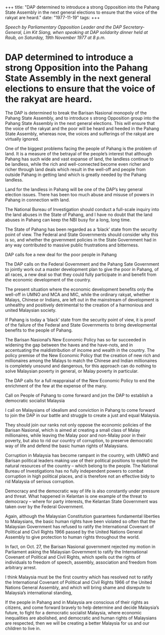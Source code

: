 +++ 
title: "DAP determined to introduce a strong Opposition into the Pahang State Assembly in the next general elections to ensure that the voice of the rakyat are heard."
date: "1977-11-19"
tags:
+++

_Speech by Parliamentary Opposition Leader and the DAP Secretary-General, Lim Kit Siang, when speaking at DAP solidarity dinner held at Raub, on Saturday, 19th  November 1977 at 8 p.m._

# DAP determined to introduce a strong Opposition into the Pahang State Assembly in the next general elections to ensure that the voice of the rakyat are heard.

The DAP is determined to break the Barisan Nasional monopoly of the Pahang State Assembly, and to introduce s strong Opposition group into the Pahang State Assembly in the next general elections. This will ensure that the voice of the rakyat and the poor will be heard and heeded in the Pahang State Assembly, whereas now, the voices and sufferings of the rakyat are virtually ignored.</u>

One of the biggest problems facing the people of Pahang is the problem of land. It is a measure of the betrayal of the people’s interest that although Pahang has such wide and vast expanse of land, the landless continue to be landless, while the rich and well-connected become even richer and richer through land deals which result in the well-off and people from outside Pahang in getting land which is greatly needed by the Pahang landless.

Land for the landless in Pahang will be one of the DAP’s key general election issues. There has been too much abuse and misuse of powers in Pahang in connection with land.

The National Bureau of Investigation should conduct a full-scale inquiry into the land abuses in the State of Pahang, and I have no doubt that the land abuses in Pahang can keep the NBI busy for a long, long time.

The State of Pahang has been regarded as a ‘black’ state from the security point of view. The Federal and State Governments should consider why this is so, and whether the government policies in the State Government had in any way contributed to massive public frustrations and bitterness.

DAP calls foe a new deal for the poor people in Pahang

The DAP calls on the Federal Government and the Pahang Sate Government to jointly work out a master development plan to give the poor in Pahang, of all races, a new deal so that they could fully participate in and benefit from the economic development of the country.

The present situation where the economic development benefits only the well-off in UMNO and MCA and MIC, while the ordinary rakyat, whether Malays, Chinese or Indians, are left out in the mainstream of development is unhealthy and positively detrimental to the creation of a harmonious and united Malaysian society.

If Pahang is today a ‘black’ state from the security point of view, it is proof of the failure of the Federal and State Governments to bring developmental benefits to the people of Pahang.

The Barisan Nasional’s New Economic Policy has so far succeeded in widening the gap between the haves and the have-nots, and in accentuating the maldistribution of income and wealth in the country. The policy premise of the New Economic Policy that the creation of new rich and millionaires among the Malays to match the Chinese and Indian millionaires is completely unsound and dangerous, for this approach can do nothing to solve Malaysian poverty in general, or Malay poverty in particular.

The DAP calls for a full reappraisal of the New Economic Policy to end the enrichment of the few at the expense of the many.

Call on People of Pahang to come forward and jon the DAP to establish a democratic socialist Malaysia

I call on Malaysians of idealism and conviction in Pahang to come forward to join the DAP in our battle and struggle to create a just and equal Malaysia.

They should join our ranks not only oppose the economic policies of the Barisan Nasional, which is aimed at creating a small class of Malay millionaires, while leaving the Malay poor and non-Malay poor in their poverty, but also to rid our country of corruption, to preserve democratic way of life and defend the basic human rights of Malaysians.

Corruption in Malaysia has become rampant in the country, with UMNO and Barisan political leaders making use of their political positions to exploit the natural resources of the country – which belong to the people. The National Bureau of Investigations has no fully independent powers to combat corruption in high political places, and is therefore not an effective bidy to rid Malaysia of serious corruption.

Democracy and the democratic way of life is also constantly under pressure and threat. What happened in Kelantan is one example of the threat to democracy – where for party interests, the Kelantan State Government was taken over by the Federal Government.

Again, although the Malaysian Constitution guarantees fundamental liberties to Malaysians, the basic human rights have been violated so often that the Malaysian Government has refused to ratify the International Covenant of Political and Civil Rights 1966 passed by the United Nations General Assembly to give protection to human rights throughout the world.

In fact, on Oct. 27, the Barisan Nasional government rejected my motion in Parliament asking the Malaysian Government to ratify the International Covenant of Political and Civil Rights, which spells out the rights of individuals to freedom of speech, assembly, association and freedom from arbitrary arrest.

I think Malaysia must be the first country which has resolved not to ratify the International Covenant of Political and Civil Rights 1966 of the United Nations General Assembly, and which will bring shame and disrepute to Malaysia’s international standing,

If the people in Pahang and in Malaysia are conscious of their rights as citizens, and come forward bravely to help determine and decide Malaysia’s future, to fight for a democratic socialist Malaysia, where economic inequalities are abolished, and democratic and human rights of Malaysians are respected, then we will be creating a better Malaysia for us and our children to live in.
 
